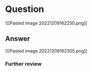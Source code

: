 # Question
![[Pasted image 20221209162250.png]]
## Answer
![[Pasted image 20221209162305.png]]
### Further review
